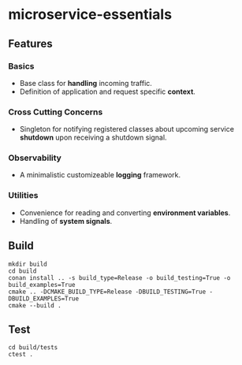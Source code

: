 # microservice-essentials

## Features

### Basics
- Base class for **handling** incoming traffic.
- Definition of application and request specific **context**.

### Cross Cutting Concerns
- Singleton for notifying registered classes about upcoming service **shutdown** upon receiving a shutdown signal.

### Observability
- A minimalistic customizeable **logging** framework.

### Utilities
- Convenience for reading and converting **environment variables**.
- Handling of **system signals**.

## Build
```
mkdir build
cd build
conan install .. -s build_type=Release -o build_testing=True -o build_examples=True
cmake .. -DCMAKE_BUILD_TYPE=Release -DBUILD_TESTING=True -DBUILD_EXAMPLES=True
cmake --build .
```

## Test
```
cd build/tests
ctest .
```
